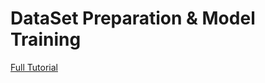 # DataSet Preparation & Model Training

[Full Tutorial](https://aihubprojects.com/real-time-number-plate-recognition-system/)
